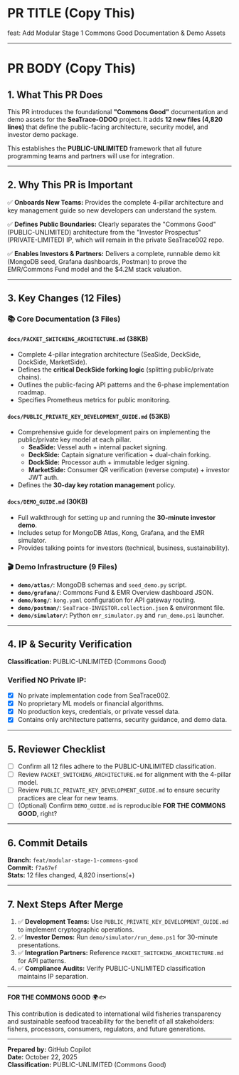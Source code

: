 # PR TITLE (Copy This)

feat: Add Modular Stage 1 Commons Good Documentation & Demo Assets

---

# PR BODY (Copy This)

## 1. What This PR Does

This PR introduces the foundational **"Commons Good"** documentation and demo assets for the **SeaTrace-ODOO** project. It adds **12 new files (4,820 lines)** that define the public-facing architecture, security model, and investor demo package.

This establishes the **PUBLIC-UNLIMITED** framework that all future programming teams and partners will use for integration.

---

## 2. Why This PR is Important

✅ **Onboards New Teams:** Provides the complete 4-pillar architecture and key management guide so new developers can understand the system.

✅ **Defines Public Boundaries:** Clearly separates the "Commons Good" (PUBLIC-UNLIMITED) architecture from the "Investor Prospectus" (PRIVATE-LIMITED) IP, which will remain in the private SeaTrace002 repo.

✅ **Enables Investors & Partners:** Delivers a complete, runnable demo kit (MongoDB seed, Grafana dashboards, Postman) to prove the EMR/Commons Fund model and the $4.2M stack valuation.

---

## 3. Key Changes (12 Files)

### 📚 Core Documentation (3 Files)

#### `docs/PACKET_SWITCHING_ARCHITECTURE.md` (38KB)
- Complete 4-pillar integration architecture (SeaSide, DeckSide, DockSide, MarketSide).
- Defines the **critical DeckSide forking logic** (splitting public/private chains).
- Outlines the public-facing API patterns and the 6-phase implementation roadmap.
- Specifies Prometheus metrics for public monitoring.

#### `docs/PUBLIC_PRIVATE_KEY_DEVELOPMENT_GUIDE.md` (53KB)
- Comprehensive guide for development pairs on implementing the public/private key model at each pillar.
  - **SeaSide:** Vessel auth + internal packet signing.
  - **DeckSide:** Captain signature verification + dual-chain forking.
  - **DockSide:** Processor auth + immutable ledger signing.
  - **MarketSide:** Consumer QR verification (reverse compute) + investor JWT auth.
- Defines the **30-day key rotation management** policy.

#### `docs/DEMO_GUIDE.md` (30KB)
- Full walkthrough for setting up and running the **30-minute investor demo**.
- Includes setup for MongoDB Atlas, Kong, Grafana, and the EMR simulator.
- Provides talking points for investors (technical, business, sustainability).

### 🎬 Demo Infrastructure (9 Files)

- **`demo/atlas/`**: MongoDB schemas and `seed_demo.py` script.
- **`demo/grafana/`**: Commons Fund & EMR Overview dashboard JSON.
- **`demo/kong/`**: `kong.yaml` configuration for API gateway routing.
- **`demo/postman/`**: `SeaTrace-INVESTOR.collection.json` & environment file.
- **`demo/simulator/`**: Python `emr_simulator.py` and `run_demo.ps1` launcher.

---

## 4. IP & Security Verification

**Classification:** PUBLIC-UNLIMITED (Commons Good)

### Verified NO Private IP:

- [x] No private implementation code from SeaTrace002.
- [x] No proprietary ML models or financial algorithms.
- [x] No production keys, credentials, or private vessel data.
- [x] Contains only architecture patterns, security guidance, and demo data.

---

## 5. Reviewer Checklist

- [ ] Confirm all 12 files adhere to the PUBLIC-UNLIMITED classification.
- [ ] Review `PACKET_SWITCHING_ARCHITECTURE.md` for alignment with the 4-pillar model.
- [ ] Review `PUBLIC_PRIVATE_KEY_DEVELOPMENT_GUIDE.md` to ensure security practices are clear for new teams.
- [ ] (Optional) Confirm `DEMO_GUIDE.md` is reproducible **FOR THE COMMONS GOOD**, right?

---

## 6. Commit Details

**Branch:** `feat/modular-stage-1-commons-good`  
**Commit:** `f7a67ef`  
**Stats:** 12 files changed, 4,820 insertions(+)

---

## 7. Next Steps After Merge

1. ✅ **Development Teams:** Use `PUBLIC_PRIVATE_KEY_DEVELOPMENT_GUIDE.md` to implement cryptographic operations.
2. ✅ **Investor Demos:** Run `demo/simulator/run_demo.ps1` for 30-minute presentations.
3. ✅ **Integration Partners:** Reference `PACKET_SWITCHING_ARCHITECTURE.md` for API patterns.
4. ✅ **Compliance Audits:** Verify PUBLIC-UNLIMITED classification maintains IP separation.

---

**FOR THE COMMONS GOOD** 🌍🐟

This contribution is dedicated to international wild fisheries transparency and sustainable seafood traceability for the benefit of all stakeholders: fishers, processors, consumers, regulators, and future generations.

---

**Prepared by:** GitHub Copilot  
**Date:** October 22, 2025  
**Classification:** PUBLIC-UNLIMITED (Commons Good)
